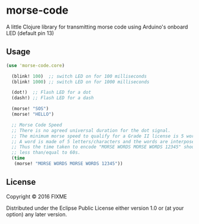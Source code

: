 # morse-code

A little Clojure library for transmitting morse code using
Arduino's onboard LED (default pin 13)

## Usage

```clojure
(use 'morse-code.core)

  (blink! 100)  ;; switch LED on for 100 milliseconds
  (blink! 1000) ;; switch LED on for 1000 milliseconds

  (dot!)  ;; Flash LED for a dot
  (dash!) ;; Flash LED for a dash

  (morse! "SOS")
  (morse! "HELLO")

  ;; Morse Code Speed
  ;; There is no agreed universal duration for the dot signal.
  ;; The minimum morse speed to qualify for a Grade II license is 5 words per minute (5 wpm).
  ;; A word is made of 5 letters/characters and the words are interposed by space.
  ;; Thus the time taken to encode "MORSE WORDS MORSE WORDS 12345" should be
  ;; less than/equal to 60s.
  (time
   (morse! "MORSE WORDS MORSE WORDS 12345"))

```

## License

Copyright © 2016 FIXME

Distributed under the Eclipse Public License either version 1.0 or (at
your option) any later version.
